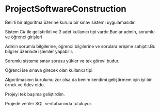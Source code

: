 # ProjectSoftwareConstruction
Belirli bir algoritma üzerine kurulu bir sınav sistemi uygulamasıdır.

Sistem C# ile geliştirildi ve 3 adet kullanıcı tipi vardır.Bunlar admin, sorumlu ve öğrenci girişleri

Admin sorumlu bilgilerine, öğrenci bilgilerine ve sorulara erişime sahiptir.Bu bilgiler üzerinde işlemler yapabilir.

Sorumlu sisteme sınav sorusu yükler ve tek görevi budur.

Öğrenci ise sınava girecek olan kullanıcı tipi.

Algoritmasının kurulumu zor olsa da benim kendimi geliştirmem için iyi bir örnek ve ödev oldu.

Projeyi tek başıma geliştirdim.

Projede veriler SQL veritabanında tutuluyor.
